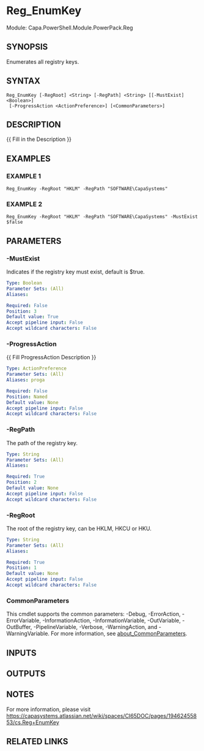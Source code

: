 # Reg_EnumKey

Module: Capa.PowerShell.Module.PowerPack.Reg

## SYNOPSIS
Enumerates all registry keys.

## SYNTAX

```
Reg_EnumKey [-RegRoot] <String> [-RegPath] <String> [[-MustExist] <Boolean>]
 [-ProgressAction <ActionPreference>] [<CommonParameters>]
```

## DESCRIPTION
{{ Fill in the Description }}

## EXAMPLES

### EXAMPLE 1
```
Reg_EnumKey -RegRoot "HKLM" -RegPath "SOFTWARE\CapaSystems"
```

### EXAMPLE 2
```
Reg_EnumKey -RegRoot "HKLM" -RegPath "SOFTWARE\CapaSystems" -MustExist $false
```

## PARAMETERS

### -MustExist
Indicates if the registry key must exist, default is $true.

```yaml
Type: Boolean
Parameter Sets: (All)
Aliases:

Required: False
Position: 3
Default value: True
Accept pipeline input: False
Accept wildcard characters: False
```

### -ProgressAction
{{ Fill ProgressAction Description }}

```yaml
Type: ActionPreference
Parameter Sets: (All)
Aliases: proga

Required: False
Position: Named
Default value: None
Accept pipeline input: False
Accept wildcard characters: False
```

### -RegPath
The path of the registry key.

```yaml
Type: String
Parameter Sets: (All)
Aliases:

Required: True
Position: 2
Default value: None
Accept pipeline input: False
Accept wildcard characters: False
```

### -RegRoot
The root of the registry key, can be HKLM, HKCU or HKU.

```yaml
Type: String
Parameter Sets: (All)
Aliases:

Required: True
Position: 1
Default value: None
Accept pipeline input: False
Accept wildcard characters: False
```

### CommonParameters
This cmdlet supports the common parameters: -Debug, -ErrorAction, -ErrorVariable, -InformationAction, -InformationVariable, -OutVariable, -OutBuffer, -PipelineVariable, -Verbose, -WarningAction, and -WarningVariable. For more information, see [about_CommonParameters](http://go.microsoft.com/fwlink/?LinkID=113216).

## INPUTS

## OUTPUTS

## NOTES
For more information, please visit https://capasystems.atlassian.net/wiki/spaces/CI65DOC/pages/19462455853/cs.Reg+EnumKey

## RELATED LINKS

